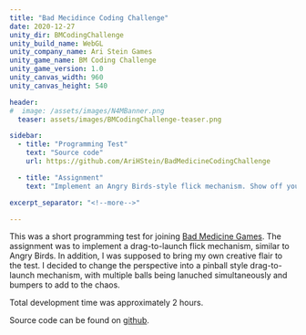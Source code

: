 ```yaml
---
title: "Bad Mecidince Coding Challenge"
date: 2020-12-27
unity_dir: BMCodingChallenge
unity_build_name: WebGL
unity_company_name: Ari Stein Games
unity_game_name: BM Coding Challenge
unity_game_version: 1.0
unity_canvas_width: 960
unity_canvas_height: 540

header:
#  image: /assets/images/N4MBanner.png
  teaser: assets/images/BMCodingChallenge-teaser.png

sidebar:
  - title: "Programming Test"
    text: "Source code"
    url: https://github.com/AriHStein/BadMedicineCodingChallenge

  - title: "Assignment"
    text: "Implement an Angry Birds-style flick mechanism. Show off your creative flair."

excerpt_separator: "<!--more-->"

---
```


This was a short programming test for joining <a href="https://badmedicine.itch.io">Bad Medicine Games</a>. <!--more-->The assignment was to implement a drag-to-launch flick mechanism, similar to Angry Birds. In addition, I was supposed to bring my own creative flair to the test. I decided to change the perspective into a pinball style drag-to-launch mechanism, with multiple balls being lanuched simultaneously and bumpers to add to the chaos. 

Total development time was approximately 2 hours.

Source code can be found on <a href="https://github.com/AriHStein/BadMedicineCodingChallenge">github</a>.